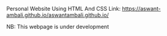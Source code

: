 Personal Website Using HTML And CSS
Link: https://aswant-ambali.github.io/aswantambali.github.io/

NB: This webpage is under development
